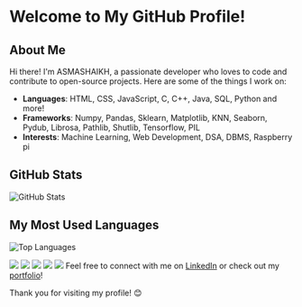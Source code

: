 # Welcome to My GitHub Profile!

## About Me
Hi there! I'm ASMASHAIKH, a passionate developer who loves to code and contribute to open-source projects. Here are some of the things I work on:

- **Languages**: HTML, CSS, JavaScript, C, C++, Java, SQL, Python and more!
- **Frameworks**: Numpy, Pandas, Sklearn, Matplotlib, KNN, Seaborn, Pydub, Librosa, Pathlib, Shutlib, Tensorflow, PIL
- **Interests**: Machine Learning, Web Development, DSA, DBMS, Raspberry pi

## GitHub Stats
![GitHub Stats](https://github-readme-stats.vercel.app/api?username=ASMASHAIKH04&show_icons=true&theme=dark)

## My Most Used Languages
![Top Languages](https://github-readme-stats.vercel.app/api/top-langs/?username=ASMASHAIKH04&layout=compact)

[![](https://raw.githubusercontent.com/ASMASHAIKH04/github-profile-summary-cards/master/profile-summary-card-output/dark/0-profile-details.svg)](https://github.com/ASMASHAIKH04/github-profile-summary-cards)
[![](https://raw.githubusercontent.com/ASMASHAIKH04/github-profile-summary-cards/master/profile-summary-card-output/dark/1-repos-per-language.svg)](https://github.com/ASMASHAIKH04/github-profile-summary-cards)
[![](https://raw.githubusercontent.com/ASMASHAIKH04/github-profile-summary-cards/master/profile-summary-card-output/dark/2-most-commit-language.svg)](https://github.com/ASMASHAIKH04/github-profile-summary-cards)
[![](https://raw.githubusercontent.com/ASMASHAIKH04/github-profile-summary-cards/master/profile-summary-card-output/dark/3-stats.svg)](https://github.com/ASMASHAIKH04/github-profile-summary-cards)
[![](https://raw.githubusercontent.com/ASMASHAIKH04/github-profile-summary-cards/master/profile-summary-card-output/dark/4-productive-time.svg)](https://github.com/ASMASHAIKH04/github-profile-summary-cards)
Feel free to connect with me on [LinkedIn](https://www.linkedin.com/in/asma-shaikh-b1629921b/) or check out my [portfolio](https://asmashaikh04.github.io/Protfolio/)!

Thank you for visiting my profile! 😊

